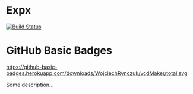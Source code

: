 # Expx 
[![Build Status](https://travis-ci.org/WojciechRynczuk/Expx.svg?branch=master)](https://travis-ci.org/WojciechRynczuk/Expx)

# GitHub Basic Badges

https://github-basic-badges.herokuapp.com/downloads/WojciechRynczuk/vcdMaker/total.svg

Some description...
